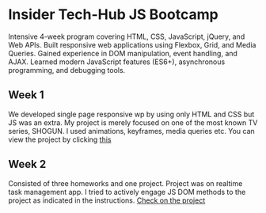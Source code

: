 # Insider Tech-Hub JS Bootcamp

Intensive 4-week program covering HTML, CSS, JavaScript, jQuery, and Web APIs.
Built responsive web applications using Flexbox, Grid, and Media Queries.
Gained experience in DOM manipulation, event handling, and AJAX.
Learned modern JavaScript features (ES6+), asynchronous programming, and debugging tools.

## Week 1 
 
We developed single page responsive wp by using only HTML and CSS but JS was an extra. My project is merely focused on one of the most known TV series, SHOGUN. I used animations, keyframes, media queries etc. You can view the project by clicking [this](https://shoguntv.netlify.app)

## Week 2 

Consisted of three homeworks and one project. Project was on realtime task management app. I tried to actively engage JS DOM methods to the project as indicated in the instructions. [Check on the project](https://realtime-to-do-app.netlify.app)
